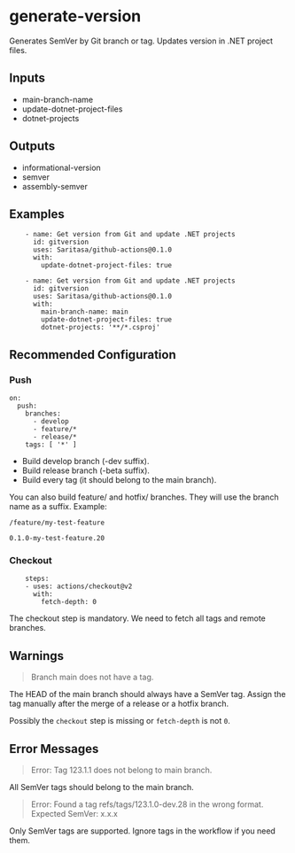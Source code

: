 # generate-version

Generates SemVer by Git branch or tag. Updates version in .NET project files.

## Inputs

- main-branch-name
- update-dotnet-project-files
- dotnet-projects

## Outputs

- informational-version
- semver
- assembly-semver

## Examples

```
    - name: Get version from Git and update .NET projects
      id: gitversion
      uses: Saritasa/github-actions@0.1.0
      with:
        update-dotnet-project-files: true
```

```
    - name: Get version from Git and update .NET projects
      id: gitversion
      uses: Saritasa/github-actions@0.1.0
      with:
        main-branch-name: main
        update-dotnet-project-files: true
        dotnet-projects: '**/*.csproj'
```

## Recommended Configuration

### Push

```
on:
  push:
    branches:
      - develop
      - feature/*
      - release/*
    tags: [ '*' ]
```

- Build develop branch (-dev suffix).
- Build release branch (-beta suffix).
- Build every tag (it should belong to the main branch).

You can also build feature/ and hotfix/ branches. They will use the branch name as a suffix. Example:

```
/feature/my-test-feature

0.1.0-my-test-feature.20
```

### Checkout

```
    steps:
    - uses: actions/checkout@v2
      with:
        fetch-depth: 0
```

The checkout step is mandatory. We need to fetch all tags and remote branches.

## Warnings

> Branch main does not have a tag.

The HEAD of the main branch should always have a SemVer tag. Assign the tag manually after the merge of a release or a hotfix branch.

Possibly the `checkout` step is missing or `fetch-depth` is not `0`.

## Error Messages

> Error: Tag 123.1.1 does not belong to main branch.

All SemVer tags should belong to the main branch.

> Error: Found a tag refs/tags/123.1.0-dev.28 in the wrong format. Expected SemVer: x.x.x

Only SemVer tags are supported. Ignore tags in the workflow if you need them.

